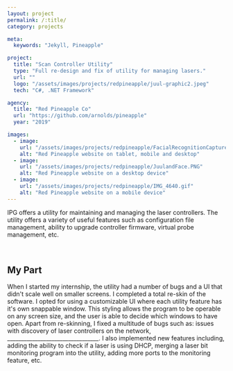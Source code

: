 ```yaml
---
layout: project
permalink: /:title/
category: projects

meta:
  keywords: "Jekyll, Pineapple"

project:
  title: "Scan Controller Utility"
  type: "Full re-design and fix of utility for managing lasers."
  url: ""
  logo: "/assets/images/projects/redpineapple/juul-graphic2.jpeg"
  tech: "C#, .NET Framework"

agency:
  title: "Red Pineapple Co"
  url: "https://github.com/arnolds/pineapple"
  year: "2019"

images:
  - image:
    url: "/assets/images/projects/redpineapple/FacialRecognitionCapture.PNG"
    alt: "Red Pineapple website on tablet, mobile and desktop"
  - image:
    url: "/assets/images/projects/redpineapple/JuulandFace.PNG"
    alt: "Red Pineapple website on a desktop device"
  - image:
    url: "/assets/images/projects/redpineapple/IMG_4640.gif"
    alt: "Red Pineapple website on a mobile device"
---
```

<p style="padding: 0 0 2rem;">IPG offers a utility for maintaining and managing the laser controllers. The utility offers a variety of useful features such as configuration file management, ability to upgrade controller firmware, virtual probe management, etc.</p>
<h2>My Part</h2>
<p style="padding: 0 0 2rem;">When I started my internship, the utility had a number of bugs and a UI that didn't scale well on smaller screens. I completed a total re-skin of the software. I opted for using a customizable UI where each utility feature has it's own snappable window. This styling allows the program to be operable on any screen size, and the user is able to decide which windows to have open. Apart from re-skinning, I fixed a multitude of bugs such as: issues with discovery of laser controllers on the network, _________________________________. I also implemented new features including, adding the ability to check if a laser is using DHCP, merging a laser bit monitoring program into the utility, adding more ports to the monitoring feature, etc.</p>
